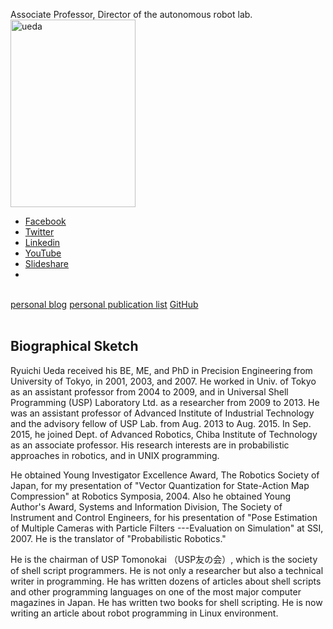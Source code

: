 Associate Professor, Director of the autonomous robot lab.
<a href="https://lab.ueda.asia/wp-content/uploads/2015/09/ueda.jpg"><img src="https://lab.ueda.asia/wp-content/uploads/2015/09/ueda-200x300.jpg" alt="ueda" width="200" height="300" class="alignright size-medium wp-image-106" /></a>

<div class="social-profile">
 <ul>
 <li class="facebook"><a href="https://www.facebook.com/profile.php?id=675930229170437#!/profile.php?id=675930229170437" title="Facebook" target="_blank">Facebook</a></li>
 <li class="twitter"><a href="https://twitter.com/ryuichiueda" title="Twitter" target="_blank">Twitter</a></li>
 <li class="linkedin"><a href="https://www.linkedin.com/profile/view?id=172472847" title="Linkedin" target="_blank">Linkedin</a></li>
 <li class="you-tube"><a href="https://www.youtube.com/user/ryuichiueda/videos" title="YouTube" target="_blank">YouTube</a></li>
 <li class="slideshare"><a href="http://www.slideshare.net/ryuichiueda" title="Slideshare" target="_blank">Slideshare</a></li>
 <li></li>
 </ul>
<br />
<div style="float:left" />
<a href="https://blog.ueda.asia" target="_blank">personal blog</a>
<a href="https://blog.ueda.asia/?page_id=728" target="_blank">personal publication list</a>
<a target="_blank" href="https://github.com/ryuichiueda">GitHub</a>
</div>



<div style="clear:both" />

<br />


<h2>Biographical Sketch</h2>

Ryuichi Ueda received his BE, ME, and PhD in Precision Engineering from University of Tokyo, in 2001, 2003, and 2007. He worked in Univ. of Tokyo as an assistant professor from 2004 to 2009, and in Universal Shell Programming (USP) Laboratory Ltd. as a researcher from 2009 to 2013. He was an assistant professor of Advanced Institute of Industrial Technology and the advisory fellow of USP Lab. from Aug. 2013 to Aug. 2015. In Sep. 2015, he joined Dept. of Advanced Robotics, Chiba Institute of Technology as an associate professor. His research interests are in probabilistic approaches in robotics, and in UNIX programming.

He obtained Young Investigator Excellence Award, The Robotics Society of Japan, for my presentation of "Vector Quantization for State-Action Map Compression" at Robotics Symposia, 2004. Also he obtained Young Author's Award, Systems and Information Division, The Society of Instrument and Control Engineers, for his presentation of "Pose Estimation of Multiple Cameras with Particle Filters ---Evaluation on Simulation" at SSI, 2007. He is the translator of "Probabilistic Robotics."

He is the chairman of USP Tomonokai （USP友の会）, which is the society of shell script programmers. He is not only a researcher but also a technical writer in programming. He has written dozens of articles about shell scripts and other programming languages on one of the most major computer magazines in Japan. He has written two books for shell scripting. He is now writing an article about robot programming in Linux environment.
